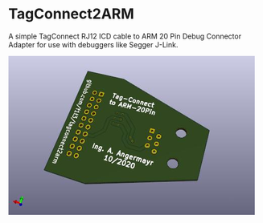 # TagConnect2ARM
A simple TagConnect RJ12 ICD cable to ARM 20 Pin Debug Connector Adapter for use with debuggers like Segger J-Link.

![PCB image](hardware/TagConnect2ARM_Bot.jpg?raw=true?style=centerme?width=1000 "TagConnect2ARM Adapter")
